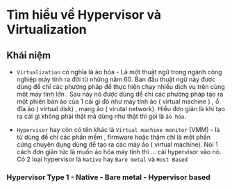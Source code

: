 # Tìm hiểu về Hypervisor và Virtualization  

## Khái niệm
- `Virtualization` có nghĩa là ảo hóa - Là một thuật ngữ trong ngành công nghiệp máy tính ra đời từ những năm 60. Ban đầu thuật ngữ này được dùng để chỉ các phương pháp để thực hiện chạy nhiều dịch vụ trên cùng một máy tính lớn . Sau này nó được dùng để chỉ các phương pháp tạo ra một phiên bản ảo của 1 cái gì đó như máy tính ảo ( virtual machine ) , ổ đĩa ảo ( virtual disk) , mạng ảo ( virutal network). Hiểu đơn giản là khi tạo ra cái gì không phải thật mà dùng như thật thì gọi là `ảo hóa`.

- `Hypervisor` hay còn có tên khác là `Virtual machine monitor` (VMM) - là từ dùng để chỉ các phần mềm , firmware hoặc thậm chí là một phần cứng chuyên dụng dùng để tạo ra các máy ảo ( virtual machine). Nói 1 cách đơn giản tức là muốn ảo hóa máy tính thì ... cài hypervisor vào nó.
  Có 2 loại hypervisor là `Native` hay `Bare metal` và `Host Based`

### Hypervisor Type 1 - Native - Bare metal - Hypervisor based  
